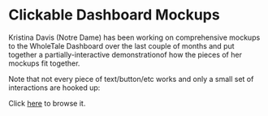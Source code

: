 # Clickable Dashboard Mockups

Kristina Davis (Notre Dame) has been working on comprehensive mockups to the WholeTale Dashboard over the last couple of months and put together a partially-interactive demonstrationof how the pieces of her mockups fit together.

Note that not every piece of text/button/etc works and only a small set of  interactions are hooked up:

Click [here](/_static/dashboard-clickable-files/browse.html) to browse it.
